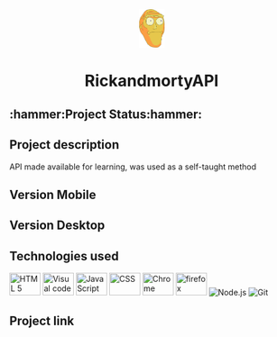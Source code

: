 

<div align="center"><img src="img/iconerosto.png" width="45">
<h1>RickandmortyAPI</h1></div>

<h2>:hammer:Project Status:hammer:</h2>

<h2>Project description</h2>
<p>API made available for learning, was used as a self-taught method</p>

<h2 >Version Mobile</h2>

<h2>Version Desktop</h2>

<h2>Technologies used</h2>
<div>
    <img src="https://cdn.jsdelivr.net/gh/devicons/devicon/icons/html5/html5-plain-wordmark.svg" height="40" width="55" title="HTML 5" />
    <img src="https://cdn.jsdelivr.net/gh/devicons/devicon/icons/visualstudio/visualstudio-plain.svg" height="40" width="55" title="Visual code"  />
    <img src="https://cdn.jsdelivr.net/gh/devicons/devicon/icons/javascript/javascript-plain.svg" height="40" width="55" title="JavaScript"/>
    <img src="https://cdn.jsdelivr.net/gh/devicons/devicon/icons/css3/css3-plain-wordmark.svg" height="40" width="55" title="CSS" /> 
    <img src="https://cdn.jsdelivr.net/gh/devicons/devicon/icons/chrome/chrome-original-wordmark.svg" height="40" width="55" title="Chrome"  />
    <img src="https://cdn.jsdelivr.net/gh/devicons/devicon/icons/firefox/firefox-original.svg" height="40" width="55" title="firefox" />  
    <img src="https://cdn.jsdelivr.net/gh/devicons/devicon/icons/nodejs/nodejs-plain-wordmark.svg" width="55" title="Node.js" />
    <img src="https://cdn.jsdelivr.net/gh/devicons/devicon/icons/git/git-plain-wordmark.svg" width="45" title="Git"/>
</div>


<h2> Project link </h2>

